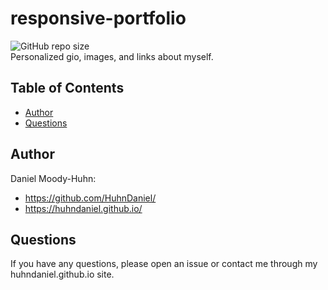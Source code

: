 # responsive-portfolio
![GitHub repo size](https://img.shields.io/github/repo-size/HuhnDaniel/huhndaniel.github.io)  
Personalized gio, images, and links about myself.
## Table of Contents
- [Author](#author)
- [Questions](#questions)
## Author
Daniel Moody-Huhn:
- https://github.com/HuhnDaniel/
- https://huhndaniel.github.io/
## Questions
If you have any questions, please open an issue or contact me through my huhndaniel.github.io site.